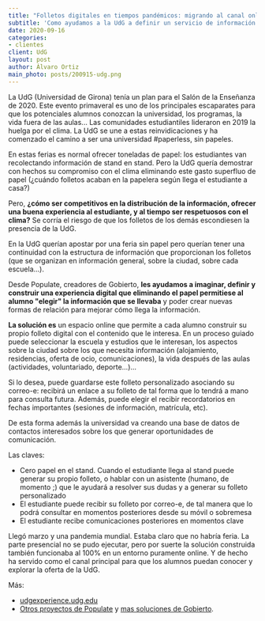 ```yaml
---
title: "Folletos digitales en tiempos pandémicos: migrando al canal online experiencias físicas"
subtitle: 'Como ayudamos a la UdG a definir un servicio de información selfservice'
date: 2020-09-16
categories:
- clientes
client: UdG
layout: post
author: Álvaro Ortiz
main_photo: posts/200915-udg.png
---
```


La UdG (Universidad de Girona) tenía un plan para el Salón de la Enseñanza de 2020. Este evento primaveral es uno de los principales escaparates para que los potenciales alumnos conozcan la universidad, los programas, la vida fuera de las aulas... Las comunidades estudiantiles lideraron en 2019 la huelga por el clima. La UdG se une a estas reinvidicaciones y ha comenzado el camino a ser una universidad #paperless, sin papeles.

En estas ferias es normal ofrecer toneladas de papel: los estudiantes van recolectando información de stand en stand. Pero la UdG quería demostrar con hechos su compromiso con el clima eliminando este gasto superfluo de papel (¿cuándo folletos acaban en la papelera según llega el estudiante a casa?)

Pero, **¿cómo ser competitivos en la distribución de la información, ofrecer una buena experiencia al estudiante, y al tiempo ser respetuosos con el clima?** Se corría el riesgo de que los folletos de los demás escondiesen la presencia de la UdG.

En la UdG querían apostar por una feria sin papel pero querían tener una continuidad con la estructura de información que proporcionan los folletos (que se organizan en información general, sobre la ciudad, sobre cada escuela...).

Desde Populate, creadores de Gobierto, **les ayudamos a imaginar, definir y construir una experiencia digital que eliminando el papel permitiese al alumno "elegir" la información que se llevaba** y poder crear nuevas formas de relación para mejorar cómo llega la información.

**La solución es** un espacio online que permite a cada alumno construir su propio folleto digital con el contenido que le interesa. En un proceso guiado puede seleccionar la escuela y estudios que le interesan, los aspectos sobre la ciudad sobre los que necesita información (alojamiento, residencias, oferta de ocio, comunicaciones), la vida después de las aulas (actividades, voluntariado, deporte...)...

Si lo desea, puede guardarse este folleto personalizado asociando su correo-e: recibirá un enlace a su folleto de tal forma que lo tendrá a mano para consulta futura. Además, puede elegir el recibir recordatorios en fechas importantes (sesiones de información, matrícula, etc).

De esta forma además la universidad va creando una base de datos de contactos interesados sobre los que generar oportunidades de comunicación.

Las claves:

- Cero papel en el stand. Cuando el estudiante llega al stand puede generar su propio folleto, o hablar con un asistente (humano, de momento ;) que le ayudará a resolver sus dudas y a generar su folleto personalizado
- El estudiante puede recibir su folleto por correo-e, de tal manera que lo podrá consultar en momentos posteriores desde su móvil o sobremesa
- El estudiante recibe comunicaciones posteriores en momentos clave

Llegó marzo y una pandemia mundial. Estaba claro que no habría feria. La parte presencial no se pudo ejecutar, pero por suerte la solución construida también funcionaba al 100% en un entorno puramente online. Y de hecho ha servido como el canal principal para que los alumnos puedan conocer y explorar la oferta de la UdG.

Más:

* [udgexperience.udg.edu](https://udgexperience.udg.edu/)
* [Otros proyectos de Populate](https://populate.tools/es/#projects) y [mas soluciones de Gobierto](/temas/clientes).
